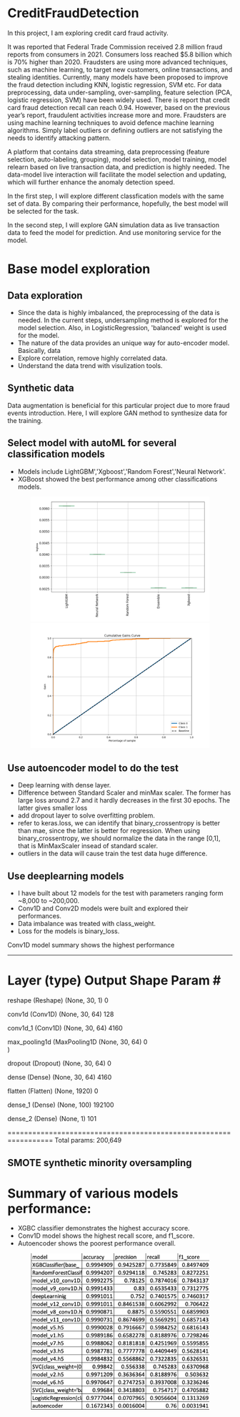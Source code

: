 # CreditFraudDetection
In this project, I am exploring credit card fraud activity.

It was reported that Federal Trade Commission received 2.8 million fraud reports from consumers in 2021. Consumers loss reached $5.8 billion which is 70% higher than 2020. Fraudsters are using more advanced techniques, such as machine learning, to target new customers, online transactions, and stealing identities. Currently, many models have been proposed to improve the fraud detection including KNN, logistic regression, SVM etc. For data preprocessing, data under-sampling, over-sampling, feature selection (PCA, logistic regression, SVM) have been widely used. There is report that credit card fraud detection recall can reach 0.94. However, based on the previous year’s report, fraudulent activities increase more and more. Fraudsters are using machine learning techniques to avoid defence machine learning algorithms. Simply label outliers or defining outliers are not satisfying the needs to identify attacking pattern. 

A platform that contains data streaming, data preprocessing (feature selection, auto-labeling, grouping), model selection, model training, model relearn based on live transaction data, and prediction is highly needed. The data-model live interaction will facilitate the model selection and updating, which will further enhance the anomaly detection speed.

In the first step, I will explore different classfication models with the same set of data. By comparing their performance, hopefully, the best model will be selected for the task.

In the second step, I will explore GAN simulation data as live transaction data to feed the model for prediction. And use monitoring service for the model.

# Base model exploration
## Data exploration
* Since the data is highly imbalanced, the preprocessing of the data is needed. In the current steps, undersampling method is explored for the model selection. Also, in LogisticRegression, 'balanced' weight is used for the model.
* The nature of the data provides an unique way for auto-encoder model. Basically, data 
* Explore correlation, remove highly correlated data.
* Understand the data trend with visulization tools.

## Synthetic data
Data augmentation is beneficial for this particular project due to more fraud events introduction. Here, I will explore GAN method to synthesize data for the training.

## Select model with autoML for several classification models
* Models include LightGBM','Xgboost','Random Forest','Neural Network'.
* XGBoost showed the best performance among other classifications models.
<p align="center">
    <img src=".src/AutoML_1/ldb_performance_boxplot.png" alt="drawing" width="400"/>
    <img src = '.src/AutoML_1/2_Default_Xgboost/cumulative_gains_curve.png'alt="drawing" width="400"/>

## Use autoencoder model to do the test
* Deep learning with dense layer.
* Difference between Standard Scaler and minMax scaler. The former has large loss around 2.7 and it hardly decreases in the first 30 epochs. The latter gives smaller loss 
* add dropout layer to solve overfitting problem.
* refer to keras.loss, we can identify that binary_crossentropy is better than mae, since the latter is better for regression. When using binary_crossentropy, we should normalize the data in the range [0,1], that is MinMaxScaler insead of standard scaler.
* outliers in the data will cause train the test data huge difference.

## Use deeplearning models
* I have built about 12 models for the test with parameters ranging form ~8,000 to ~200,000.
* Conv1D and Conv2D models were built and explored their performances.
* Data imbalance was treated with class_weight.
* Loss for the models is binary_loss. 

Conv1D model summary shows the highest performance
_________________________________________________________________
 Layer (type)                Output Shape              Param #   
=================================================================
 reshape (Reshape)           (None, 30, 1)             0         
                                                                 
 conv1d (Conv1D)             (None, 30, 64)            128       
                                                                 
 conv1d_1 (Conv1D)           (None, 30, 64)            4160      
                                                                 
 max_pooling1d (MaxPooling1D  (None, 30, 64)           0         
 )                                                               
                                                                 
 dropout (Dropout)           (None, 30, 64)            0         
                                                                 
 dense (Dense)               (None, 30, 64)            4160      
                                                                 
 flatten (Flatten)           (None, 1920)              0         
                                                                 
 dense_1 (Dense)             (None, 100)               192100    
                                                                 
 dense_2 (Dense)             (None, 1)                 101       
                                                                 
=================================================================
Total params: 200,649

## SMOTE synthetic minority oversampling 


# Summary of various models performance:
* XGBC classifier demonstrates the highest accuracy score.
* Conv1D model shows the highest recall score, and f1_score.
* Autoencoder shows the poorest performance overall.
<p align="center">
    <img src="img/ModelSummary.png" alt="drawing" width="400"/>


